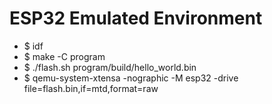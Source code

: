 # ESP32 Emulated Environment
 * $ idf
 * $ make -C program
 * $ ./flash.sh program/build/hello_world.bin
 * $ qemu-system-xtensa -nographic -M esp32 -drive file=flash.bin,if=mtd,format=raw
